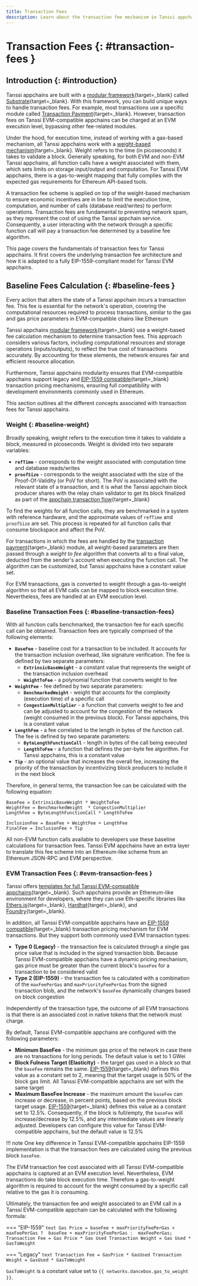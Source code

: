 ```yaml
---
title: Transaction Fees
description: Learn about the transaction fee mechanism in Tanssi appchains, how it works from a Substrate perspective, and in the Ethereum EVM emulation layer with EIP-1559.
---
```


# Transaction Fees {: #transaction-fees }

## Introduction {: #introduction}

Tanssi appchains are built with a [modular framework](/learn/framework/){target=\_blank} called [Substrate](https://substrate.io/){target=\_blank}. With this framework, you can build unique ways to handle transaction fees. For example, most transactions use a specific module called [Transaction Payment](https://docs.rs/pallet-transaction-payment/latest/pallet_transaction_payment/){target=\_blank}. However, transaction fees on Tanssi EVM-compatible appchains can be charged at an EVM execution level, bypassing other fee-related modules.

Under the hood, for execution time, instead of working with a gas-based mechanism, all Tanssi appchains work with a [weight-based mechanism](https://docs.substrate.io/build/tx-weights-fees/){target=\_blank}. Weight refers to the time (in picoseconds) it takes to validate a block. Generally speaking, for both EVM and non-EVM Tanssi appchains, all function calls have a weight associated with them, which sets limits on storage input/output and computation. For Tanssi EVM appchains, there is a gas-to-weight mapping that fully complies with the expected gas requirements for Ethereum API-based tools.

A transaction fee scheme is applied on top of the weight-based mechanism to ensure economic incentives are in line to limit the execution time, computation, and number of calls (database read/writes) to perform operations. Transaction fees are fundamental to preventing network spam, as they represent the cost of using the Tanssi appchain service. Consequently, a user interacting with the network through a specific function call will pay a transaction fee determined by a baseline fee algorithm.

This page covers the fundamentals of transaction fees for Tanssi appchains. It first covers the underlying transaction fee architecture and how it is adapted to a fully EIP-1559-compliant model for Tanssi EVM appchains.

## Baseline Fees Calculation {: #baseline-fees }

Every action that alters the state of a Tanssi appchain incurs a transaction fee. This fee is essential for the network's operation, covering the computational resources required to process transactions, similar to the gas and gas price parameters in EVM-compatible chains like Ethereum

Tanssi appchains [modular framework](/learn/framework/){target=\_blank} use a weight-based fee calculation mechanism to determine transaction fees. This approach considers various factors, including computational resources and storage operations (inputs/outputs), to reflect the true cost of transactions accurately. By accounting for these elements, the network ensures fair and efficient resource allocation.

Furthermore, Tanssi appchains modularity ensures that EVM-compatible appchains support legacy and [EIP-1559 compatible](https://eips.ethereum.org/EIPS/eip-1559){target=\_blank} transaction pricing mechanisms, ensuring full compatibility with development environments commonly used in Ethereum.

This section outlines all the different concepts associated with transaction fees for Tanssi appchains.

### Weight {: #baseline-weight}

Broadly speaking, weight refers to the execution time it takes to validate a block, measured in picoseconds. Weight is divided into two separate variables:

- **`refTime`** - corresponds to the weight associated with computation time and database reads/writes
- **`proofSize`** - corresponds to the weight associated with the size of the Proof-Of-Validity (or PoV for short). The PoV is associated with the relevant state of a transaction, and it is what the Tanssi appchain block producer shares with the relay chain validator to get its block finalized as part of the [appchain transaction flow](/learn/appchains/overview/#appchain-transaction){target=\_blank}

To find the weights for all function calls, they are benchmarked in a system with reference hardware, and the approximate values of `refTime` and `proofSize` are set. This process is repeated for all function calls that consume blockspace and affect the PoV.

For transactions in which the fees are handled by the [transaction payment](https://docs.rs/pallet-transaction-payment/latest/pallet_transaction_payment/){target=\_blank} module, all weight-based parameters are then passed through a _weight to fee_ algorithm that converts all to a final value, deducted from the sender's account when executing the function call. The algorithm can be customized, but Tanssi appchains have a constant value set.

For EVM transactions, gas is converted to weight through a gas-to-weight algorithm so that all EVM calls can be mapped to block execution time. Nevertheless, fees are handled at an EVM execution level.

### Baseline Transaction Fees {: #baseline-transaction-fees}

<!-- https://github.com/paritytech/polkadot-sdk/blob/master/substrate/frame/transaction-payment/src/lib.rs#L627-L652 -->

With all function calls benchmarked, the transaction fee for each specific call can be obtained. Transaction fees are typically comprised of the following elements:

- **`BaseFee`** - baseline cost for a transaction to be included. It accounts for the transaction inclusion overhead, like signature verification. The fee is defined by two separate parameters:
    - **`ExtrinsicBaseWeight`** - a constant value that represents the weight of the transaction inclusion overhead
    - **`WeightToFee`** - a polynomial function that converts weight to fee
- **`WeightFee`** - fee defined by two separate parameters:
    - **`BenchmarkedWeight`** - weight that accounts for the complexity (execution time) of a specific call
    - **`CongestionMultiplier`** - a function that converts weight to fee and can be adjusted to account for the congestion of the network (weight consumed in the previous block). For Tanssi appchains, this is a constant value
- **`LengthFee`** - a fee correlated to the length in bytes of the function call. The fee is defined by two separate parameters:
    - **`ByteLengthFunctionCall`** - length in bytes of the call being executed
    - **`LengthToFee`** - a function that defines the per-byte fee algorithm. For Tanssi appchains, this is a constant value
- **`Tip`** - an optional value that increases the overall fee, increasing the priority of the transaction by incentivizing block producers to include it in the next block

Therefore, in general terms, the transaction fee can be calculated with the following equation:

<!-- https://github.com/moondance-labs/substrate/blob/master/frame/support/src/weights/extrinsic_weights.rs#L57 -->
<!-- https://github.com/moondance-labs/tanssi/blob/master/container-chains/templates/frontier/runtime/src/lib.rs#L265-L277 -->

```text
BaseFee = ExtrinsicBaseWeight * WeightToFee
WeightFee = BenchmarkedWeight  * CongestionMultiplier
LengthFee = ByteLengthFunctionCall * LengthToFee

InclusionFee = BaseFee + WeightFee + LengthFee
FinalFee = InclusionFee + Tip
```

All non-EVM function calls available to developers use these baseline calculations for transaction fees. Tanssi EVM appchains have an extra layer to translate this fee scheme into an Ethereum-like scheme from an Ethereum JSON-RPC and EVM perspective. 

### EVM Transaction Fees {: #evm-transaction-fees }

<!-- https://github.com/polkadot-evm/frontier/blob/272fe8839f87161ed89350de166b379f1f4c6136/frame/base-fee/src/lib.rs#L126-L199 -->

Tanssi offers [templates for full Tanssi EVM-compatible appchains](/builders/build/templates/evm/){target=\_blank}. Such appchains provide an Ethereum-like environment for developers, where they can use Eth-specific libraries like [Ethers.js](/builders/toolkit/ethereum-api/libraries/ethersjs/){target=\_blank}, [Hardhat](/builders/toolkit/ethereum-api/dev-env/hardhat/){target=_blank}, and [Foundry](/builders/toolkit/ethereum-api/dev-env/foundry/){target=\_blank}.

In addition, all Tanssi EVM-compatible appchains have an [EIP-1559 compatible](https://eips.ethereum.org/EIPS/eip-1559){target=\_blank} transaction pricing mechanism for EVM transactions. But they support both commonly used EVM transaction types:

- **Type 0 (Legacy)** - the transaction fee is calculated through a single gas price value that is included in the signed transaction blob. Because Tanssi EVM-compatible appchains have a dynamic pricing mechanism, gas price must be greater than the current block's `baseFee` for a transaction to be considered valid
- **Type 2 (EIP-1559)** - the transaction fee is calculated with a combination of the `maxFeePerGas` and `maxPriorityFeePerGas` from the signed transaction blob, and the network's `baseFee` dynamically changes based on block congestion

Independently of the transaction type, the outcome of all EVM transactions is that there is an associated cost in native tokens that the network must charge. 

By default, Tanssi EVM-compatible appchains are configured with the following parameters:

- **Minimum BaseFee** - the minimum gas price of the network in case there are no transactions for long periods. The default value is set to 1 GWei
- **Block Fulness Target (Elasticity)** - the target gas used in a block so that the `baseFee` remains the same. [EIP-1559](https://eips.ethereum.org/EIPS/eip-1559){target=\_blank} defines this value as a constant set to 2, meaning that the target usage is 50% of the block gas limit. All Tanssi EVM-compatible appchains are set with the same target
- **Maximum BaseFee Increase** - the maximum amount the `baseFee` can increase or decrease, in percent points, based on the previous block target usage. [EIP-1559](https://eips.ethereum.org/EIPS/eip-1559){target=\_blank} defines this value as a constant set to 12.5%. Consequently, if the block is full/empty, the `baseFee` will increase/decrease by 12.5%, and any intermediate values are linearly adjusted. Developers can configure this value for Tanssi EVM-compatible appchains, but the default value is 12.5%

!!! note
    One key difference in Tanssi EVM-compatible appchains EIP-1559 implementation is that the transaction fees are calculated using the previous block `baseFee`.

The EVM transaction fee cost associated with all Tanssi EVM-compatible appchains is captured at an EVM execution level. Nevertheless, EVM transactions do take block execution time. Therefore a gas-to-weight algorithm is required to account for the weight consumed by a specific call relative to the gas it is consuming.

<!-- https://github.com/moondance-labs/tanssi/blob/master/container-chains/templates/frontier/runtime/src/lib.rs#L825 -->
<!-- https://github.com/polkadot-evm/frontier/blob/272fe8839f87161ed89350de166b379f1f4c6136/primitives/evm/src/lib.rs#L253-L265 -->

Ultimately, the transaction fee and weight associated to an EVM call in a Tanssi EVM-compatible appchain can be calculated with the following formula:

=== "EIP-1559"
    ```text
    Gas Price = baseFee + maxPriorityFeePerGas < maxFeePerGas ? 
               baseFee + maxPriorityFeePerGas : 
               maxFeePerGas;
    Transaction Fee = Gas Price * Gas Used
    Transaction Weight = Gas Used * GasToWeight
    ```

=== "Legacy"
    ```text
    Transaction Fee = GasPrice * GasUsed
    Transaction Weight = GasUsed * GasToWeight
    ```

`GasToWeight` is a constant value set to `{{ networks.dancebox.gas_to_weight }}`.
